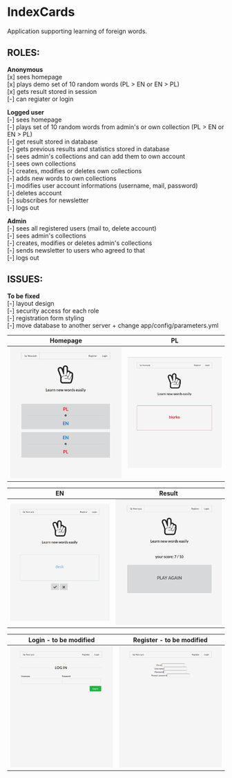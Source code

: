 IndexCards
==========

Application supporting learning of foreign words.

## **ROLES:** 

**Anonymous** 
    <br>[x] sees homepage 
    <br>[x] plays demo set of 10 random words (PL > EN or EN > PL)
    <br>[x] gets result stored in session
    <br>[-] can regiater or login
    
**Logged user** 
    <br>[-] sees homepage 
    <br>[-] plays set of 10 random words from admin's or own collection (PL > EN or EN > PL)
    <br>[-] get result stored in database
    <br>[-] gets previous results and statistics stored in database
    <br>[-] sees admin's collections and can add them to own account
    <br>[-] sees own collections
    <br>[-] creates, modifies or deletes own collections
    <br>[-] adds new words to own collections
    <br>[-] modifies user account informations (username, mail, password)
    <br>[-] deletes account
    <br>[-] subscribes for newsletter
    <br>[-] logs out
    
**Admin**
    <br>[-] sees all registered users (mail to, delete account)
    <br>[-] sees admin's collections
    <br>[-] creates, modifies or deletes admin's collections
    <br>[-] sends newsletter to users who agreed to that
    <br>[-] logs out
    
## **ISSUES:**

**To be fixed**
    <br>[-] layout design
    <br>[-] security access for each role
    <br>[-] registration form styling
    <br>[-] move database to another server + change app/config/parameters.yml

Homepage | PL
------------ | -------------
![IndexCards Homepage](/printscreens/IC_Homepage.png) | ![IndexCards PL](/printscreens/IC_PL.png) 

EN | Result
------------ | -------------
![IndexCards EN](/printscreens/IC_EN.png) | ![IndexCards Result](/printscreens/IC_Result.png) 

Login - to be modified | Register - to be modified
------------ | -------------
![IndexCards Login](/printscreens/IC_Login.png) | ![IndexCards Register](/printscreens/IC_Register.png) 
